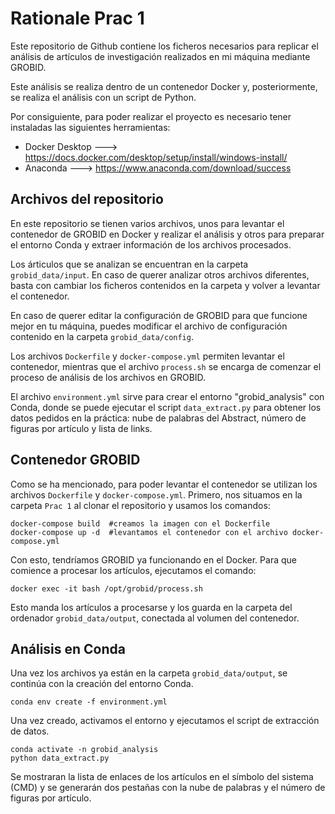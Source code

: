 # Rationale Prac 1


Este repositorio de Github contiene los ficheros necesarios para replicar el análisis de artículos de investigación realizados en mi máquina mediante GROBID.

Este análisis se realiza dentro de un contenedor Docker y, posteriormente, se realiza el análisis con un script de Python.

Por consiguiente, para poder realizar el proyecto es necesario tener instaladas las siguientes herramientas:
- Docker Desktop ---> https://docs.docker.com/desktop/setup/install/windows-install/
- Anaconda ---> https://www.anaconda.com/download/success

## Archivos del repositorio


En este repositorio se tienen varios archivos, unos para levantar el contenedor de GROBID en Docker y realizar el análisis y otros para preparar el entorno Conda y extraer información de los archivos procesados.

Los árticulos que se analizan se encuentran en la carpeta `grobid_data/input`. En caso de querer analizar otros archivos diferentes, basta con cambiar los ficheros contenidos en la carpeta y volver a levantar el contenedor.

En caso de querer editar la configuración de GROBID para que funcione mejor en tu máquina, puedes modificar el archivo de configuración contenido en la carpeta `grobid_data/config`.

Los archivos `Dockerfile` y `docker-compose.yml` permiten levantar el contenedor, mientras que el archivo `process.sh` se encarga de comenzar el proceso de análisis de los archivos en GROBID.

El archivo `environment.yml` sirve para crear el entorno "grobid_analysis" con Conda, donde se puede ejecutar el script `data_extract.py` para obtener los datos pedidos en la práctica: nube de palabras del Abstract, número de figuras por artículo y lista de links.

## Contenedor GROBID


Como se ha mencionado, para poder levantar el contenedor se utilizan los archivos `Dockerfile` y `docker-compose.yml`. Primero, nos situamos en la carpeta `Prac 1` al clonar el repositorio y usamos los comandos:

```
docker-compose build  #creamos la imagen con el Dockerfile
docker-compose up -d  #levantamos el contenedor con el archivo docker-compose.yml
```
Con esto, tendríamos GROBID ya funcionando en el Docker. Para que comience a procesar los artículos, ejecutamos el comando:

```
docker exec -it bash /opt/grobid/process.sh
```

Esto manda los artículos a procesarse y los guarda en la carpeta del ordenador `grobid_data/output`, conectada al volumen del contenedor.

## Análisis en Conda


Una vez los archivos ya están en la carpeta `grobid_data/output`, se continúa con la creación del entorno Conda.

```
conda env create -f environment.yml
```

Una vez creado, activamos el entorno y ejecutamos el script de extracción de datos.

```
conda activate -n grobid_analysis
python data_extract.py
```

Se mostraran la lista de enlaces de los artículos en el símbolo del sistema (CMD) y se generarán dos pestañas con la nube de palabras y el número de figuras por artículo.
